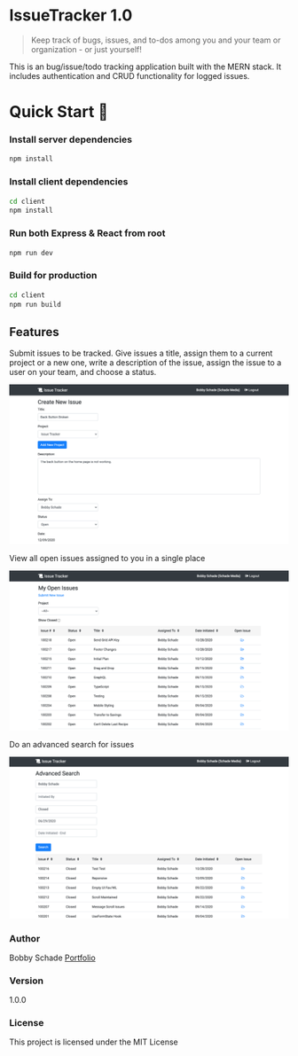 # IssueTracker 1.0

> Keep track of bugs, issues, and to-dos among you and your team or organization - or just yourself!

This is an bug/issue/todo tracking application built with the MERN stack. It includes authentication and CRUD functionality for logged issues.

# Quick Start 🚀

### Install server dependencies

```bash
npm install
```

### Install client dependencies

```bash
cd client
npm install
```

### Run both Express & React from root

```bash
npm run dev
```

### Build for production

```bash
cd client
npm run build
```

## Features

Submit issues to be tracked. Give issues a title, assign them to a current project or a new one, write a description of the issue, assign the issue to a user on your team, and choose a status.

![image info](./img/pic1.png)

View all open issues assigned to you in a single place

![image info](./img/pic2.png)

Do an advanced search for issues

![image info](./img/pic3.png)

### Author

Bobby Schade
[Portfolio](http://www.bobbyschade.com)

### Version

1.0.0

### License

This project is licensed under the MIT License
